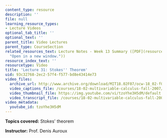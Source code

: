 ```yaml
---
content_type: resource
description: ''
file: null
learning_resource_types:
- Lecture Videos
optional_tab_title: ''
optional_text: ''
parent_title: Video Lectures
parent_type: CourseSection
related_resources_text: Lecture Notes - Week 13 Summary ([PDF](resources/lec_week13
  "Open in a new window."))
resource_index_text: ''
resourcetype: Video
title: 'Lecture 31: Stokes'' Theorem'
uid: 93c32768-2ec2-57f4-f577-bd8e43414e73
video_files:
  archive_url: http://www.archive.org/download/MIT18.02F07/ocw-18_02-f07-lec31_300k.mp4
  video_captions_file: /courses/18-02-multivariable-calculus-fall-2007/93d5771d8eb85a22b210f8f33f0d59c3_tzoYhe3H5dM.vtt
  video_thumbnail_file: https://img.youtube.com/vi/tzoYhe3H5dM/default.jpg
  video_transcript_file: /courses/18-02-multivariable-calculus-fall-2007/d75a92f2ebc39b076c050d16c6171db3_tzoYhe3H5dM.pdf
video_metadata:
  youtube_id: tzoYhe3H5dM
---
```


**Topics covered:** Stokes' theorem

**Instructor:** Prof. Denis Auroux